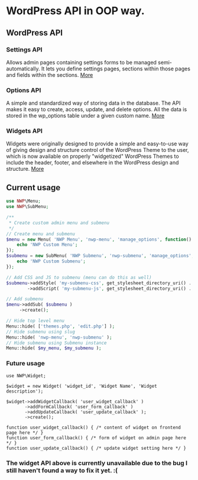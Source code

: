 # WordPress API in OOP way.

## WordPress API
### Settings API
Allows admin pages containing settings forms to be managed semi-automatically. It lets you define settings pages, sections within those pages and fields within the sections. [More](https://codex.wordpress.org/Settings_API)
### Options API
A simple and standardized way of storing data in the database. The API makes it easy to create, access, update, and delete options. All the data is stored in the wp_options table under a given custom name. [More](https://codex.wordpress.org/Options_API)
### Widgets API
Widgets were originally designed to provide a simple and easy-to-use way of giving design and structure control of the WordPress Theme to the user, which is now available on properly "widgetized" WordPress Themes to include the header, footer, and elsewhere in the WordPress design and structure. [More](https://codex.wordpress.org/Widgets_API)

## Current usage
```php
use NWP\Menu;
use NWP\SubMenu;

/**
 * Create custom admin menu and submenu
 */
// Create menu and submenu
$menu = new Menu( 'NWP Menu', 'nwp-menu', 'manage_options', function() {
	echo 'NWP Custom Menu';
});
$submenu = new SubMenu( 'NWP Submenu', 'nwp-submenu', 'manage_options', function() {
	echo 'NWP Custom Submenu';
});

// Add CSS and JS to submenu (menu can do this as well)
$submenu->addStyle( 'my-submenu-css', get_stylesheet_directory_uri() . '/inc/admin.css' )
		->addScript( 'my-submenu-js', get_stylesheet_directory_uri() . '/inc/admin.js' );

// Add submenu
$menu->addSub( $submenu )
	 ->create();

// Hide top level menu
Menu::hide( ['themes.php', 'edit.php'] );
// Hide submenu using slug
Menu::hide( 'nwp-menu', 'nwp-submenu' );
// Hide submenu using Submenu instance
Menu::hide( $my_menu, $my_submenu );
```

### Future usage
```
use NWP\Widget;

$widget = new Widget( 'widget_id', 'Widget Name', 'Widget description');

$widget->addWidgetCallback( 'user_widget_callback' )
	   ->addFormCallback( 'user_form_callback' )
	   ->addUpdateCallback( 'user_update_callback' );
	   ->create();

function user_widget_callback() { /* content of widget on frontend page here */ }
function user_form_callback() { /* form of widget on admin page here */ }
function user_update_callback() { /* update widget setting here */ }
```

### The widget API above is currently unavailable due to the bug I still haven't found a way to fix it yet. :(